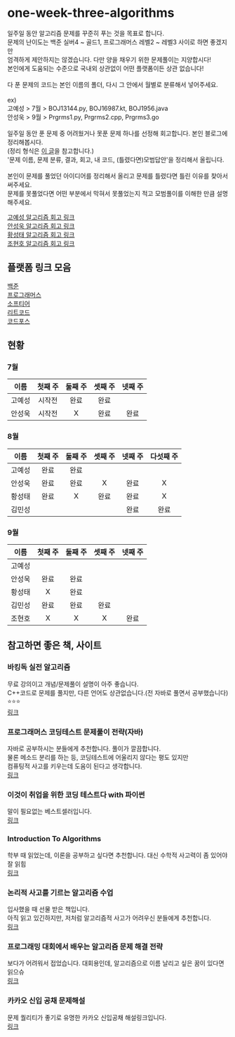 # one-week-three-algorithms
일주일 동안 알고리즘 문제를 꾸준히 푸는 것을 목표로 합니다.<br>
문제의 난이도는 백준 실버4 ~ 골드1, 프로그래머스 레벨2 ~ 레벨3 사이로 하면 좋겠지만<br>
엄격하게 제안하지는 않겠습니다. 다만 양을 채우기 위한 문제풀이는 지양합시다!<br>
본인에게 도움되는 수준으로 국내외 상관없이 어떤 플랫폼이든 상관 없습니다!<br>
<br>
다 푼 문제의 코드는 본인 이름의 폴더, 다시 그 안에서 월별로 분류해서 넣어주세요.<br>
<br>
ex)<br>
고예성 > 7월 > BOJ13144.py, BOJ16987.kt, BOJ1956.java<br>
안성욱 > 9월 > Prgrms1.py, Prgrms2.cpp, Prgrms3.go<br>
<br>
일주일 동안 푼 문제 중 어려웠거나 못푼 문제 하나를 선정해 회고합니다. 본인 블로그에 정리해봅시다.<br>
(정리 형식은 [이 글](https://velog.io/@ysngisyosong/%ED%94%84%EB%A1%9C%EA%B7%B8%EB%9E%98%EB%A8%B8%EC%8A%A4-%EC%88%9C%EC%9C%84-%EA%B2%80%EC%83%89)을 참고합니다.)<br>
'문제 이름, 문제 분류, 결과, 회고, 내 코드, (틀렸다면)모범답안'을 정리해서 올립니다.<br>
<br>
본인이 문제를 풀었던 아이디어를 정리해서 올리고 문제를 틀렸다면 틀린 이유를 찾아서 써주세요.<br>
문제를 못풀었다면 어떤 부분에서 막혀서 못풀었는지 적고 모범풀이를 이해한 만큼 설명해주세요.<br>

[고예성 알고리즘 회고 링크](https://velog.io/@ysngisyosong/posts)<br>
[안성욱 알고리즘 회고 링크](https://velog.io/@sungwook-an/posts)<br>
[황성태 알고리즘 회고 링크]()<br>
[조현호 알고리즘 회고 링크](https://velog.io/@joho54/posts)<br>


## 플랫폼 링크 모음
[백준](https://www.acmicpc.net)<br>
[프로그래머스](https://school.programmers.co.kr/learn/challenges?order=acceptance_desc)<br>
[소프티어](https://softeer.ai/)<br>
[리트코드](https://leetcode.com/)<br>
[코드포스](https://codeforces.com/)<br>


## 현황
### 7월
| 이름   | 첫째 주 | 둘째 주 | 셋째 주 | 넷째 주 |
|--------|:-------:|:-------:|:-------:|:-------:|
| 고예성 |   시작전  |   완료    |    완료  |         |
| 안성욱 |   시작전   |    X    |    완료   |   완료  |
### 8월
| 이름   | 첫째 주 | 둘째 주 | 셋째 주 | 넷째 주 | 다섯째 주 |
|--------|:----:|:----:|:----:|:-------:|:-----:|
| 고예성 |  완료  |  완료  |      |         |       |
| 안성욱 |  완료  |  완료  |  X    |  완료    |   X   |
| 황성태 |  완료  |  X   |  완료  |   완료  |   X   |
| 김민성 |        |        |       |  완료    |  완료   |
### 9월
| 이름   | 첫째 주 |   둘째 주   | 셋째 주 | 넷째 주 |
|--------|:----:|:--------:|:-------:|:-------:|
| 고예성 |      |          |         |         |
| 안성욱 |  완료  |    완료    |         |         |
| 황성태 |   X  |    완료    |         |         |
| 김민성 |  완료  |    완료    |   완료   |         |
| 조현호 |  X  |    X    |  X |   완료   |

## 참고하면 좋은 책, 사이트
### 바킹독 실전 알고리즘
무료 강의이고 개념/문제풀이 설명이 아주 좋습니다.<br>
C++코드로 문제를 풀지만, 다른 언어도 상관없습니다.(전 자바로 풀면서 공부했습니다)<br>
⭐️⭐️⭐️<br>
[링크](https://blog.encrypted.gg/category/%EA%B0%95%EC%A2%8C/%EC%8B%A4%EC%A0%84%20%EC%95%8C%EA%B3%A0%EB%A6%AC%EC%A6%98)
### 프로그래머스 코딩테스트 문제풀이 전략(자바)
자바로 공부하시는 분들에게 추천합니다. 풀이가 깔끔합니다.<br>
물론 메소드 분리를 하는 등, 코딩테스트에 어울리지 않다는 평도 있지만<br>
컴퓨팅적 사고를 키우는데 도움이 된다고 생각합니다.<br>
[링크](https://product.kyobobook.co.kr/detail/S000200928002)
### 이것이 취업을 위한 코딩 테스트다 with 파이썬
말이 필요없는 베스트셀러입니다.<br>
[링크](https://product.kyobobook.co.kr/detail/S000001810273)
### Introduction To Algorithms
학부 때 읽었는데, 이론을 공부하고 싶다면 추천합니다. 대신 수학적 사고력이 좀 있어야 잘 읽힘<br>
[링크](https://product.kyobobook.co.kr/detail/S000213683944)
### 논리적 사고를 기르는 알고리즘 수업
입사했을 때 선물 받은 책입니다.<br>
아직 읽고 있긴하지만, 저처럼 알고리즘적 사고가 어려우신 분들에게 추천합니다.<br>
[링크](https://product.kyobobook.co.kr/detail/S000211970134)
### 프로그래밍 대회에서 배우는 알고리즘 문제 해결 전략
보다가 어려워서 접었습니다. 대회용인데, 알고리즘으로 이름 날리고 싶은 꿈이 있다면 읽으슈<br>
[링크](https://product.kyobobook.co.kr/detail/S000001032946)
### 카카오 신입 공채 문제해설
문제 퀄리티가 좋기로 유명한 카카오 신입공채 해설링크입니다.<br>
[링크](https://tech.kakao.com/tag/coding%20test)






